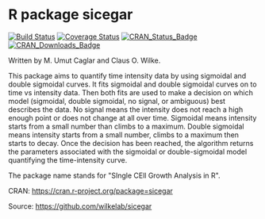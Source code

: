 # R package sicegar

[![Build Status](https://travis-ci.org/wilkelab/sicegar.svg?branch=master)](https://travis-ci.org/wilkelab/sicegar)
[![Coverage Status](https://img.shields.io/codecov/c/github/wilkelab/sicegar/master.svg)](https://codecov.io/github/wilkelab/sicegar?branch=master)
[![CRAN\_Status\_Badge](http://www.r-pkg.org/badges/version/sicegar)](https://CRAN.R-project.org/package=sicegar)
[![CRAN\_Downloads\_Badge](http://cranlogs.r-pkg.org/badges/grand-total/sicegar?color=brightgreen)](http://cranlogs.r-pkg.org/downloads/total/last-month/sicegar)


Written by M. Umut Caglar and Claus O. Wilke.

This package aims to quantify time intensity data by using sigmoidal and double sigmoidal curves. It fits sigmoidal and double sigmoidal curves on to time vs intensity data. Then both fits are used to make a decision on which model (sigmoidal, double sigmoidal, no signal, or ambiguous) best describes the data. No signal means the intensity does not reach a high enough point or does not change at all over time. Sigmoidal means intensity starts from a small number than climbs to a maximum. Double sigmoidal means intensity starts from a small number, climbs to a maximum then starts to decay. Once the decision has been reached, the algorithm returns the parameters associated with the sigmoidal or double-sigmoidal model quantifying the time-intensity curve.

The package name stands for "SIngle CEll Growth Analysis in R".

CRAN: https://cran.r-project.org/package=sicegar

Source: https://github.com/wilkelab/sicegar

